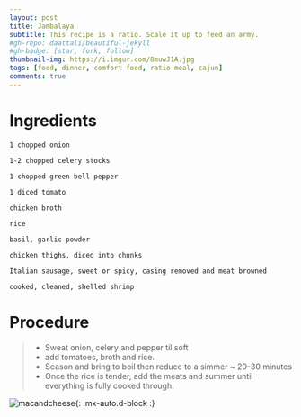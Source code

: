 ```yaml
---
layout: post
title: Jambalaya
subtitle: This recipe is a ratio. Scale it up to feed an army.
#gh-repo: daattali/beautiful-jekyll
#gh-badge: [star, fork, follow]
thumbnail-img: https://i.imgur.com/8muwJ1A.jpg
tags: [food, dinner, comfort food, ratio meal, cajun]
comments: true
--- 
```


# Ingredients 

    1 chopped onion

    1-2 chopped celery stocks

    1 chopped green bell pepper

    1 diced tomato

    chicken broth

    rice

    basil, garlic powder

    chicken thighs, diced into chunks

    Italian sausage, sweet or spicy, casing removed and meat browned

    cooked, cleaned, shelled shrimp

# Procedure

  > - Sweat onion, celery and pepper til soft 
  > - add tomatoes, broth and rice.  
  > - Season and bring to boil then reduce to a simmer ~ 20-30 minutes 
  > - Once the rice is tender, add the meats and summer until everything is fully cooked through. 

![macandcheese](https://i.imgur.com/8muwJ1A.jpg){: .mx-auto.d-block :}
